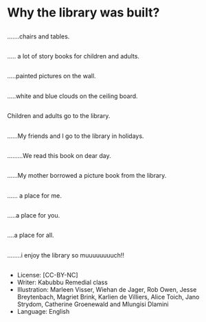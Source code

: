 # Why the library was built?

##
.......chairs and tables.

##
..... a lot of story books for children
and adults.

##
.....painted pictures on
the wall.

##
.....white and blue clouds on the
ceiling board.

##
Children and adults go
to the library.

##
......My friends and I go to the
library in holidays.

##
.........We read this book on dear
day.

##
......My mother borrowed a picture
book from the library.

##
...... a place for me.

##
.....a place for you.

##
....a place for all.

##
........i enjoy the library so muuuuuuuuch!!

##
* License: [CC-BY-NC]
* Writer: Kabubbu Remedial class
* Illustration: Marleen Visser, Wiehan de Jager, Rob Owen, Jesse Breytenbach, Magriet Brink, Karlien de Villiers, Alice Toich, Jano Strydom, Catherine Groenewald and Mlungisi Dlamini
* Language: English
